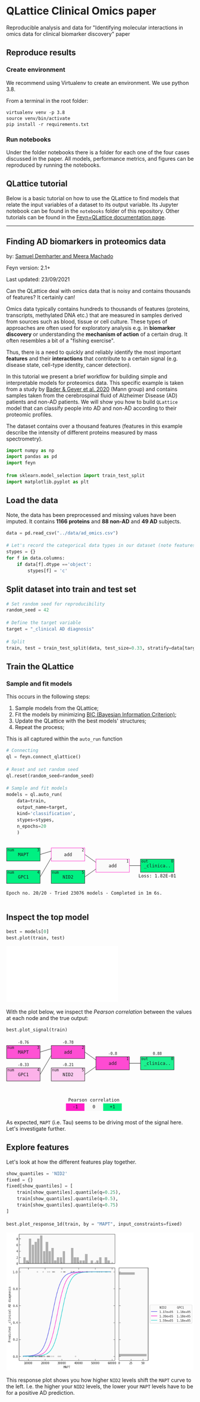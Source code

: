 # QLattice Clinical Omics paper

Reproducible analysis and data for "Identifying molecular interactions in omics data for clinical biomarker discovery"
paper

## Reproduce results

### Create environment
We recommend using Virtualenv to create an environment.
We use python 3.8.

From a terminal in the root folder:

```
virtualenv venv -p 3.8
source venv/bin/activate
pip install -r requirements.txt
```

### Run notebooks

Under the folder notebooks there is a folder for each one of the four cases discussed in the paper.
All models, performance metrics, and figures can be reproduced by running the notebooks.


## QLattice tutorial

Below is a basic tutorial on how to use the QLattice to find models that relate the input variables of a dataset to its output variable. Its Jupyter notebook can be found in the `notebooks` folder of this repository. Other tutorials can be found in the [Feyn+QLattice documentation page](https://docs.abzu.ai/docs/tutorials/python/covid_mrna.html).

---
Finding AD biomarkers in proteomics data
---
<div style='visibility:hidden' id='notebook-meta' data-filetype='.csv' data-notebook='.ipynb'></div>

by: [Samuel Demharter and Meera Machado](https://www.abzu.ai/team)

Feyn version: 2.1+

Last updated: 23/09/2021

Can the QLattice deal with omics data that is noisy and contains thousands of features? It certainly can!

Omics data typically contains hundreds to thousands of features (proteins, transcripts, methylated DNA etc.) that are measured in samples derived from sources such as blood, tissue or cell culture. These types of approaches are often used for exploratory analysis e.g. in **biomarker discovery** or understanding the **mechanism of action** of a certain drug. It often resembles a bit of a "fishing exercise".

Thus, there is a need to quickly and reliably identify the most important **features** and their **interactions** that contribute to a certain signal (e.g. disease state, cell-type identity, cancer detection).

In this tutorial we present a brief workflow for building simple and interpretable models for proteomics data. This specific example is taken from a study by [Bader & Geyer et al. 2020](https://www.embopress.org/doi/full/10.15252/msb.20199356) (Mann group) and contains samples taken from the cerebrospinal fluid of Alzheimer Disease (AD) patients and non-AD patients. We will show you how to build `QLattice` model that can classify people into AD and non-AD according to their proteomic profiles.

The dataset contains over a thousand features (features in this example describe the intensity of different proteins measured by mass spectrometry).


```python
import numpy as np
import pandas as pd
import feyn

from sklearn.model_selection import train_test_split
import matplotlib.pyplot as plt
```

## Load the data
Note, the data has been preprocessed and missing values have been imputed.
It contains **1166 proteins** and **88 non-AD** and **49 AD** subjects.


```python
data = pd.read_csv("../data/ad_omics.csv")

# Let's record the categorical data types in our dataset (note features will be treated as numerical by default).
stypes = {}
for f in data.columns:
    if data[f].dtype =='object':
        stypes[f] = 'c'
```

## Split dataset into train and test set


```python
# Set random seed for reproducibility
random_seed = 42

# Define the target variable
target = "_clinical AD diagnosis"

# Split
train, test = train_test_split(data, test_size=0.33, stratify=data[target], random_state=random_seed)
```

## Train the QLattice

### Sample and fit models

This occurs in the following steps:

1. Sample models from the QLattice;
2. Fit the models by minimizing [BIC (Bayesian Information Criterion)](https://en.wikipedia.org/wiki/Bayesian_information_criterion);
3. Update the QLattice with the best models' structures;
4. Repeat the process;

This is all captured within the `auto_run` function


```python
# Connecting
ql = feyn.connect_qlattice()

# Reset and set random seed
ql.reset(random_seed=random_seed)

# Sample and fit models
models = ql.auto_run(
    data=train,
    output_name=target,
    kind='classification',
    stypes=stypes,
    n_epochs=20
    )
```


<?xml version="1.0" encoding="utf-8" ?>
<svg baseProfile="full" height="160.0" preserveAspectRatio="none" version="1.1" viewBox="0 0 471 160.0" width="471" xmlns="http://www.w3.org/2000/svg" xmlns:ev="http://www.w3.org/2001/xml-events" xmlns:xlink="http://www.w3.org/1999/xlink"><defs /><svg class="graph" height="155.0" width="471" x="0" y="0"><defs /><text fill="#1E1E1E" font-family="monospace" font-size="12" text-anchor="middle" x="406.0" y="99.0">Loss: 1.82E-01</text><text fill="#1E1E1E" font-family="monospace" font-size="12" text-anchor="start" x="0" y="145.0">Epoch no. 20/20 - Tried 23076 models - Completed in 1m 6s.</text><rect class="node" fill="#00F082" height="35" stroke="#1E1E1E" stroke-width="1" width="90" x="361" y="50.0"><title>_clinical AD diagnosis
logistic:
w=-4.8638
bias=-1.1859</title></rect><text fill="#1E1E1E" font-family="monospace" font-size="12" style="pointer-events:none" text-anchor="middle" x="406.0" y="71.5">_clinica..</text><text fill="#1E1E1E" font-family="monospace" font-size="10" style="pointer-events:none" text-anchor="end" x="449" y="59.0">0</text><text fill="#1E1E1E" font-family="monospace" font-size="10" style="pointer-events:none" text-anchor="start" x="363" y="59.0">out</text><line stroke="#1E1E1E" x1="331" x2="361" y1="67.5" y2="67.5" /><rect class="node" fill="#FAFAFA" height="35" stroke="#FF1EC8" stroke-width="1" width="90" x="241" y="50.0"><title>add</title></rect><text fill="#1E1E1E" font-family="monospace" font-size="12" style="pointer-events:none" text-anchor="middle" x="286.0" y="71.5">add</text><text fill="#1E1E1E" font-family="monospace" font-size="10" style="pointer-events:none" text-anchor="end" x="329" y="59.0">1</text><line stroke="#1E1E1E" x1="211" x2="241" y1="37.5" y2="58.5" /><line stroke="#1E1E1E" x1="211" x2="241" y1="97.5" y2="76.5" /><rect class="node" fill="#FAFAFA" height="35" stroke="#FF1EC8" stroke-width="1" width="90" x="121" y="20.0"><title>add</title></rect><text fill="#1E1E1E" font-family="monospace" font-size="12" style="pointer-events:none" text-anchor="middle" x="166.0" y="41.5">add</text><text fill="#1E1E1E" font-family="monospace" font-size="10" style="pointer-events:none" text-anchor="end" x="209" y="29.0">2</text><line stroke="#1E1E1E" x1="91" x2="121" y1="37.5" y2="28.5" /><line stroke="#1E1E1E" x1="91" x2="121" y1="97.5" y2="46.5" /><rect class="node" fill="#00F082" height="35" stroke="#1E1E1E" stroke-width="1" width="90" x="1" y="20.0"><title>MAPT
linear:
scale=0.000038
scale offset=24475.827038
w=-2.125441
bias=0.6458</title></rect><text fill="#1E1E1E" font-family="monospace" font-size="12" style="pointer-events:none" text-anchor="middle" x="46.0" y="41.5">MAPT</text><text fill="#1E1E1E" font-family="monospace" font-size="10" style="pointer-events:none" text-anchor="end" x="89" y="29.0">3</text><text fill="#1E1E1E" font-family="monospace" font-size="10" style="pointer-events:none" text-anchor="start" x="3" y="29.0">num</text><rect class="node" fill="#00F082" height="35" stroke="#1E1E1E" stroke-width="1" width="90" x="1" y="80.0"><title>GPC1
linear:
scale=0.000013
scale offset=121701.256437
w=-0.724680
bias=0.7295</title></rect><text fill="#1E1E1E" font-family="monospace" font-size="12" style="pointer-events:none" text-anchor="middle" x="46.0" y="101.5">GPC1</text><text fill="#1E1E1E" font-family="monospace" font-size="10" style="pointer-events:none" text-anchor="end" x="89" y="89.0">4</text><text fill="#1E1E1E" font-family="monospace" font-size="10" style="pointer-events:none" text-anchor="start" x="3" y="89.0">num</text><rect class="node" fill="#00F082" height="35" stroke="#1E1E1E" stroke-width="1" width="90" x="121" y="80.0"><title>NID2
linear:
scale=0.000013
scale offset=141003.958448
w=0.792789
bias=-1.3965</title></rect><text fill="#1E1E1E" font-family="monospace" font-size="12" style="pointer-events:none" text-anchor="middle" x="166.0" y="101.5">NID2</text><text fill="#1E1E1E" font-family="monospace" font-size="10" style="pointer-events:none" text-anchor="end" x="209" y="89.0">5</text><text fill="#1E1E1E" font-family="monospace" font-size="10" style="pointer-events:none" text-anchor="start" x="123" y="89.0">num</text></svg></svg>


## Inspect the top model


```python
best = models[0]
best.plot(train, test)
```

![html](QLattice_tutorial_files/model_plot.html)


With the plot below, we inspect the *Pearson correlation* between the values at each node and the true output:


```python
best.plot_signal(train)
```



<?xml version="1.0" encoding="utf-8" ?>
<svg baseProfile="full" height="200.0" preserveAspectRatio="none" version="1.1" viewBox="0 0 471 200.0" width="471" xmlns="http://www.w3.org/2000/svg" xmlns:ev="http://www.w3.org/2001/xml-events" xmlns:xlink="http://www.w3.org/1999/xlink"><defs /><svg class="graph" height="195.0" width="471" x="0" y="0"><defs /><rect class="node" fill="#1df190" height="35" stroke="#1E1E1E" stroke-width="1" width="90" x="361" y="50.0"><title>_clinical AD diagnosis
logistic:
w=-4.8638
bias=-1.1859</title></rect><text fill="#1E1E1E" font-family="monospace" font-size="12" style="pointer-events:none" text-anchor="middle" x="406.0" y="71.5">_clinica..</text><text fill="#1E1E1E" font-family="monospace" font-size="10" style="pointer-events:none" text-anchor="end" x="449" y="59.0">0</text><text fill="#1E1E1E" font-family="monospace" font-size="10" style="pointer-events:none" text-anchor="start" x="363" y="59.0">out</text><line stroke="#1E1E1E" x1="331" x2="361" y1="67.5" y2="67.5" /><rect class="node" fill="#fe4bd2" height="35" stroke="#1E1E1E" stroke-width="1" width="90" x="241" y="50.0"><title>add</title></rect><text fill="#1E1E1E" font-family="monospace" font-size="12" style="pointer-events:none" text-anchor="middle" x="286.0" y="71.5">add</text><text fill="#1E1E1E" font-family="monospace" font-size="10" style="pointer-events:none" text-anchor="end" x="329" y="59.0">1</text><line stroke="#1E1E1E" x1="211" x2="241" y1="37.5" y2="58.5" /><line stroke="#1E1E1E" x1="211" x2="241" y1="97.5" y2="76.5" /><rect class="node" fill="#fe4ed3" height="35" stroke="#1E1E1E" stroke-width="1" width="90" x="121" y="20.0"><title>add</title></rect><text fill="#1E1E1E" font-family="monospace" font-size="12" style="pointer-events:none" text-anchor="middle" x="166.0" y="41.5">add</text><text fill="#1E1E1E" font-family="monospace" font-size="10" style="pointer-events:none" text-anchor="end" x="209" y="29.0">2</text><line stroke="#1E1E1E" x1="91" x2="121" y1="37.5" y2="28.5" /><line stroke="#1E1E1E" x1="91" x2="121" y1="97.5" y2="46.5" /><rect class="node" fill="#fe52d4" height="35" stroke="#1E1E1E" stroke-width="1" width="90" x="1" y="20.0"><title>MAPT
linear:
scale=0.000038
scale offset=24475.827038
w=-2.125441
bias=0.6458</title></rect><text fill="#1E1E1E" font-family="monospace" font-size="12" style="pointer-events:none" text-anchor="middle" x="46.0" y="41.5">MAPT</text><text fill="#1E1E1E" font-family="monospace" font-size="10" style="pointer-events:none" text-anchor="end" x="89" y="29.0">3</text><text fill="#1E1E1E" font-family="monospace" font-size="10" style="pointer-events:none" text-anchor="start" x="3" y="29.0">num</text><rect class="node" fill="#fcb1e9" height="35" stroke="#1E1E1E" stroke-width="1" width="90" x="1" y="80.0"><title>GPC1
linear:
scale=0.000013
scale offset=121701.256437
w=-0.724680
bias=0.7295</title></rect><text fill="#1E1E1E" font-family="monospace" font-size="12" style="pointer-events:none" text-anchor="middle" x="46.0" y="101.5">GPC1</text><text fill="#1E1E1E" font-family="monospace" font-size="10" style="pointer-events:none" text-anchor="end" x="89" y="89.0">4</text><text fill="#1E1E1E" font-family="monospace" font-size="10" style="pointer-events:none" text-anchor="start" x="3" y="89.0">num</text><rect class="node" fill="#fbccf0" height="35" stroke="#1E1E1E" stroke-width="1" width="90" x="121" y="80.0"><title>NID2
linear:
scale=0.000013
scale offset=141003.958448
w=0.792789
bias=-1.3965</title></rect><text fill="#1E1E1E" font-family="monospace" font-size="12" style="pointer-events:none" text-anchor="middle" x="166.0" y="101.5">NID2</text><text fill="#1E1E1E" font-family="monospace" font-size="10" style="pointer-events:none" text-anchor="end" x="209" y="89.0">5</text><text fill="#1E1E1E" font-family="monospace" font-size="10" style="pointer-events:none" text-anchor="start" x="123" y="89.0">num</text><text fill="#1E1E1E" font-family="monospace" font-size="10" text-anchor="middle" x="406.0" y="45.0">0.88</text><text fill="#1E1E1E" font-family="monospace" font-size="10" text-anchor="middle" x="286.0" y="45.0">-0.8</text><text fill="#1E1E1E" font-family="monospace" font-size="10" text-anchor="middle" x="166.0" y="15.0">-0.78</text><text fill="#1E1E1E" font-family="monospace" font-size="10" text-anchor="middle" x="46.0" y="15.0">-0.76</text><text fill="#1E1E1E" font-family="monospace" font-size="10" text-anchor="middle" x="46.0" y="75.0">-0.33</text><text fill="#1E1E1E" font-family="monospace" font-size="10" text-anchor="middle" x="166.0" y="75.0">-0.21</text><rect fill="#ff1ec8" height="20" stroke-width="1" width="50" x="160.5" y="175.0" /><text fill="#1E1E1E" font-family="monospace" font-size="12" text-anchor="middle" x="185.5" y="188.0">-1</text><rect fill="#f9fafa" height="20" stroke-width="1" width="50" x="210.5" y="175.0" /><text fill="#1E1E1E" font-family="monospace" font-size="12" text-anchor="middle" x="235.5" y="188.0">0</text><rect fill="#00f082" height="20" stroke-width="1" width="50" x="260.5" y="175.0" /><text fill="#1E1E1E" font-family="monospace" font-size="12" text-anchor="middle" x="285.5" y="188.0">+1</text><text fill="#1E1E1E" font-family="monospace" font-size="12" text-anchor="middle" x="235.5" y="170.0">Pearson correlation</text></svg></svg>



As expected, `MAPT` (i.e. Tau) seems to be driving most of the signal here. Let's investigate further.

## Explore features

Let's look at how the different features play together.


```python
show_quantiles = 'NID2'
fixed = {}
fixed[show_quantiles] = [
    train[show_quantiles].quantile(q=0.25),
    train[show_quantiles].quantile(q=0.5),
    train[show_quantiles].quantile(q=0.75)
]

best.plot_response_1d(train, by = "MAPT", input_constraints=fixed)
```



![png](QLattice_tutorial_files/QLattice_tutorial_17_0.png)



This response plot shows you how higher `NID2` levels shift the `MAPT` curve to the left. I.e. the higher your `NID2` levels, the lower your `MAPT` levels have to be for a positive AD prediction.
